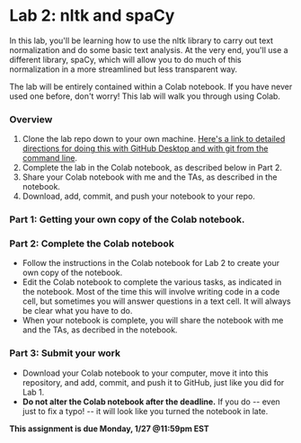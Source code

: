 # Lab 2: nltk and spaCy

In this lab, you'll be learning how to use the nltk library to carry out text normalization and do some basic text analysis. At the very end, you'll use a different library, spaCy, which will allow you to do much of this normalization in a more streamlined but less transparent way. 

The lab will be entirely contained within a Colab notebook. If you have never used one before, don't worry! This lab will walk you through using Colab.

### Overview 
1. Clone the lab repo down to your own machine. [Here's a link to detailed directions for doing this with GitHub Desktop and with git from the command line](https://github.com/CSCI-3349-S25/git-instructions). 
2. Complete the lab in the Colab notebook, as described below in Part 2. 
3. Share your Colab notebook with me and the TAs, as described in the notebook.
4. Download, add, commit, and push your notebook to your repo. 


### Part 1: Getting your own copy of the Colab notebook.



### Part 2: Complete the Colab notebook
* Follow the instructions in the Colab notebook for Lab 2 to create your own copy of the notebook.
* Edit the Colab notebook to complete the various tasks, as indicated in the notebook. Most of the time this will involve writing code in a code cell, but sometimes you will answer questions in a text cell. It will always be clear what you have to do.
* When your notebook is complete, you will share the notebook with me and the TAs, as decribed in the notebook.

### Part 3: Submit your work

* Download your Colab notebook to your computer, move it into this repository, and add, commit, and push it to GitHub, just like you did for Lab 1.
* **Do not alter the Colab notebook after the deadline.** If you do -- even just to fix a typo! -- it will look like you turned the notebook in late.


**This assignment is due Monday, 1/27 @11:59pm EST**
